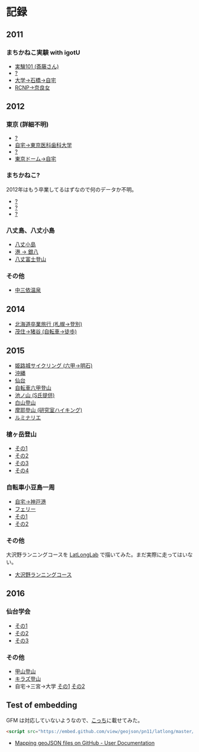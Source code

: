 # 記録

## 2011

### まちかねこ実験 with igotU

- [実験101 (斎藤さん)](geojson/2011-08-28T00_02_23Z.geojson)
- [?](geojson/2011-10-17T13_15_34Z.geojson)
- [大学->石橋->自宅](geojson/2011-11-01T11_28_57Z.geojson)
- [RCNP->奈良女](geojson/2011-11-02T09_42_49.000Z.geojson)

## 2012

### 東京 (詳細不明)

- [?](geojson/2012-05-16T12_53_41.000Z.geojson)
- [自宅->東京医科歯科大学](geojson/2012-06-14T06_55_52.000Z.geojson)
- [?](geojson/2012-07-11T13_20_57.000Z.geojson)
- [東京ドーム->自宅](geojson/2012-07-21T12_25_46.000Z.geojson)

### まちかねこ?
2012年はもう卒業してるはずなので何のデータか不明。

- [?](geojson/2012-07-08T06_36_50Z.geojson)
- [?](geojson/2012-07-08T07_03_04Z.geojson)
- [?](geojson/2012-07-08T07_56_02Z.geojson)

### 八丈島、八丈小島

- [八丈小島](geojson/2012-09-22T01_56_55.000Z.geojson)
- [港 -> 銀八](geojson/2012-09-22T03_58_38.000Z.geojson)
- [八丈富士登山](geojson/2012-09-22T07_28_11.000Z.geojson)

### その他

- [中三依温泉](geojson/2012-08-13T01_10_13.000Z.geojson)

## 2014

- [北海道卒業旅行 (札幌->登別)](geojson/2014-02-23T04_47_31.835Z.geojson)
- [茂住->猪谷 (自転車->徒歩)](geojson/2014-04-25T09_17_17.334Z.geojson)

## 2015

- [姫路城サイクリング (六甲->明石)](geojson/2015-03-14T23_51_20.381Z.geojson)
- [沖縄](geojson/2015-04-11T23_56_13.392Z.geojson)
- [仙台](geojson/2015-06-02T07_44_09.082Z.geojson)
- [自転車六甲登山](geojson/2015-08-03T23_37_59.267Z.geojson)
- [池ノ山 (S氏提供)](geojson/2015-09-11T23_33_25Z.geojson)
- [白山登山](geojson/2015-10-03T22_47_48Z.geojson)
- [摩耶登山 (研究室ハイキング)](geojson/2015-10-10T02_22_29Z.geojson)
- [ルミナリエ](geojson/2015-12-12T11_33_12.942Z.geojson)

### 槍ヶ岳登山

- [その1](geojson/2015-08-07T20_06_23.271Z.geojson)
- [その2](geojson/2015-08-08T01_14_02.199Z.geojson)
- [その3](geojson/2015-08-08T21_31_27.633Z.geojson)
- [その4](geojson/2015-08-09T20_05_00.698Z.geojson)

### 自転車小豆島一周

- [自宅->神戸港](geojson/2015-11-02T13_53_41Z.geojson)
- [フェリー](geojson/2015-11-02T16_07_32Z.geojson)
- [その1](geojson/2015-11-02T22_17_40Z.geojson)
- [その2](geojson/2015-11-03T02_49_12Z.geojson)

### その他
大沢野ランニングコースを [LatLongLab](http://latlonglab.yahoo.co.jp/) で描いてみた。まだ実際に走ってはいない。

- [大沢野ランニングコース](geojson/osawano.geojson)


## 2016

### 仙台学会

- [その1](geojson/2016-03-20T04_01_49Z.geojson)
- [その2](geojson/2016-03-21T04_41_57Z.geojson)
- [その3](geojson/2016-03-22T04_29_23Z.geojson)

### その他

- [甲山登山](geojson/2016-05-01T02_08_43Z.geojson)
- [キラズ登山](geojson/2016-05-08T01_02_58Z.geojson)
- 自宅->三宮->大学 [その1](geojson/2016-05-27T06_03_05Z.geojson) [その2](geojson/2016-05-27T08_08_53Z.geojson)

## Test of embedding

GFM は対応していないようなので、[こっち](http://pn11.github.io/climbing.html)に載せてみた。

```html
<script src="https://embed.github.com/view/geojson/pn11/latlong/master/geojson/2016-05-08T01_02_58Z.geojson"></script>
```

- [Mapping geoJSON files on GitHub - User Documentation](https://help.github.com/articles/mapping-geojson-files-on-github/)
